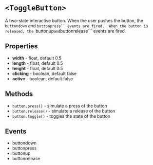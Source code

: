 # ```<ToggleButton>```

A two-state interactive button.  When the user pushes the button, the ```buttondown``` and ```buttonpress`` events are fired.  When the button is released, the ```buttonup``` and ```buttonrelease``` events are fired.

## Properties
  * **width** - float, default 0.5
  * **length** - float, default 0.5
  * **height** - float, default 0.5
  * **clicking** - boolean, default false
  * **active** - boolean, default false

## Methods
  * ```button.press()``` - simulate a press of the button
  * ```button.release()``` - simulate a release of the button
  * ```button.toggle()``` - toggles the state of the button

## Events
  * buttondown
  * buttonpress
  * buttonup
  * buttonrelease

